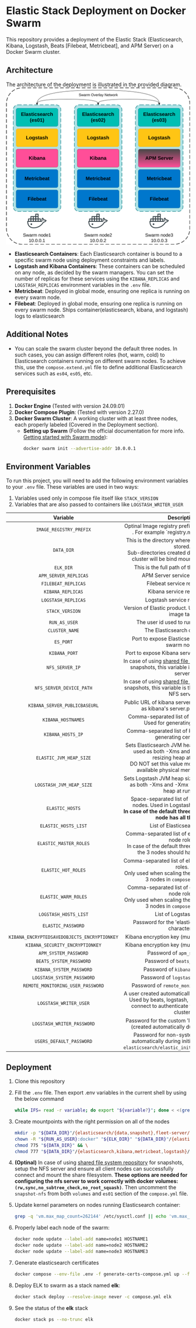 # Elastic Stack Deployment on Docker Swarm

This repository provides a deployment of the Elastic Stack (Elasticsearch, Kibana, Logstash, Beats [Filebeat, Metricbeat], and APM Server) on a Docker Swarm cluster.

## Architecture

The architecture of the deployment is illustrated in the provided diagram. <br>
![ELK.Swarm](.ELK-Swarm.drawio.svg)

- **Elasticsearch Containers**: Each Elasticsearch container is bound to a specific swarm node using deployment constraints and labels.
- **Logstash and Kibana Containers**: These containers can be scheduled on any node, as decided by the swarm managers. You can set the number of replicas for these services using the `KIBANA_REPLICAS` and `LOGSTASH_REPLICAS` environment variables in the `.env` file.
- **Metricbeat**: Deployed in global mode, ensuring one replica is running on every swarm node.
- **Filebeat**: Deployed in global mode, ensuring one replica is running on every swarm node. Ships container(elasticsearch, kibana, and logstash) logs to elasticsearch

## Additional Notes

- You can scale the swarm cluster beyond the default three nodes. In such cases, you can assign different roles (hot, warm, cold) to Elasticsearch containers running on different swarm nodes. To achieve this, use the `compose.extend.yml` file to define additional Elasticsearch services such as `es04`, `es05`, etc.

## Prerequisites

1. **Docker Engine** (Tested with version 24.09.01)
2. **Docker Compose Plugin**: (Tested with version 2.27.0)
3. **Docker Swarm Cluster**: A working cluster with at least three nodes, each properly labeled (Covered in the Deployment section).
   - **Setting up Swarm** (Follow the official documentation for more info. [Getting started with Swarm mode](https://docs.docker.com/engine/swarm/swarm-tutorial/)):
     ```sh
     docker swarm init --advertise-addr 10.0.0.1
     ```

## Environment Variables

To run this project, you will need to add the following environment variables to your `.env` file. These variables are used in two ways:

1. Variables used only in compose file itself like `STACK_VERSION`
2. Variables that are also passed to containers like `LOGSTASH_WRITER_USER`

|                   Variable                   |                                                                                                       Description                                                                                                        |                                                Default                                                | Required |
| :------------------------------------------: | :----------------------------------------------------------------------------------------------------------------------------------------------------------------------------------------------------------------------: | :---------------------------------------------------------------------------------------------------: | :------: |
|           `IMAGE_REGISTRY_PREFIX`            |                                                                Optinal Image registry prefix (Should end with /) . For example `registry.mycompany.com/'                                                                 |                                                <none>                                                 |    No    |
|                  `DATA_DIR`                  |                                 This is the directory where all container data is stored. <br> Sub-directories created during setting up the cluster will be bind mounted to containers                                  |                                                                                                       |   Yes    |
|                  `ELK_DIR`                   |                                                                                       This is the full path of this project clone.                                                                                       |                                             /opt/elkswarm                                             |   Yes    |
|            `APM_SERVER_REPLICAS`             |                                                                                             APM Server service replica count                                                                                             |                                                   1                                                   |   Yes    |
|             `FILEBEAT_REPLICAS`              |                                                                                              Filebeat service replica count                                                                                              |                                                   3                                                   |   Yes    |
|              `KIBANA_REPLICAS`               |                                                                                               Kibana service replica count                                                                                               |                                                   2                                                   |   Yes    |
|             `LOGSTASH_REPLICAS`              |                                                                                              Logstash service replica count                                                                                              |                                                   2                                                   |   Yes    |
|               `STACK_VERSION`                |                                                                                Version of Elastic product. Used in compose.yml image tags                                                                                |                                                8.13.2                                                 |   Yes    |
|                `RUN_AS_USER`                 |                                                                                          The user id used to run the containers                                                                                          |                                                 1000                                                  |   Yes    |
|                `CLUSTER_NAME`                |                                                                                              The Elasticsearch cluster name                                                                                              |                                                <none>                                                 |   Yes    |
|                  `ES_PORT`                   |                                                                                   Port to expose Elasticsearch HTTP API on swarm nodes                                                                                   |                                                 9200                                                  |   Yes    |
|                `KIBANA_PORT`                 |                                                                                       Port to expose Kibana service on swarm nodes                                                                                       |                                                 5601                                                  |   Yes    |
|               `NFS_SERVER_IP`                |     In case of using [shared file system repository](https://www.elastic.co/guide/en/elasticsearch/reference/current/snapshots-filesystem-repository.html) for snapshots, this variable is the IP of the NFS server      |                                                <none>                                                 |    No    |
|           `NFS_SERVER_DEVICE_PATH`           | In case of using [shared file system repository](https://www.elastic.co/guide/en/elasticsearch/reference/current/snapshots-filesystem-repository.html) for snapshots, this variable is the device path of the NFS server |                                                <none>                                                 |    No    |
|        `KIBANA_SERVER_PUBLICBASEURL`         |                                                                    Public URL of kibana server including port, used as kibana's server.publicBaseURL                                                                     |                                                <none>                                                 |   Yes    |
|              `KIBANA_HOSTNAMES`              |                                                                        Comma-separated list of Kibana hostnames. Used for generating certificates                                                                        |                                                <none>                                                 |   Yes    |
|              `KIBANA_HOSTS_IP`               |                                                                           Comma-separated list of Kibana IPs. Used for generating certificates                                                                           |                                                <none>                                                 |   Yes    |
|           `ELASTIC_JVM_HEAP_SIZE`            |          Sets Elasticsearch JVM heap size. This value is used as both -Xms and -Xmx to prevent resizing heap at runtime. <br> DO NOT set this value more than half of the available physical memory of the host          |                                                2g (GB)                                                |   Yes    |
|           `LOGSTASH_JVM_HEAP_SIZE`           |                                                        Sets Logstash JVM heap size. This value is used as both -Xms and -Xmx to prevent resizing heap at runtime                                                         |                                                2g (GB)                                                |   Yes    |
|               `ELASTIC_HOSTS`                |                           Space-separated list of Elasticsearch data nodes. Used in Logstash pipelines output <br> **In case of the default three node cluster, every node has all the roles**                           |                        'https://es01:9200 https://es02:9200 https://es03:9200'                        |   Yes    |
|             `ELASTIC_HOSTS_LIST`             |                                                                                               List of Elasticsearch nodes                                                                                                |                     ["https://es01:9200","https://es02:9200","https://es03:9200"]                     |   Yes    |
|            `ELASTIC_MASTER_ROLES`            |                                Comma-separated list of elasticsearch **master** node roles. <br> In case of the default three node cluster, all of the 3 nodes should have all the roles.                                | master,ingest,ml,remote_cluster_client,data_warm, <br> data_cold,transform,data,data_hot,data_content |   Yes    |
|             `ELASTIC_HOT_ROLES`              |                                      Comma-separated list of elasticsearch **hot** node roles. <br> Only used when scaling the cluster to more than 3 nodes in `compose.extend.yml`                                      |                                     data_hot,data_content,ingest                                      |  Yes\*   |
|             `ELASTIC_WARM_ROLES`             |                                     Comma-separated list of elasticsearch **warm** node roles. <br> Only used when scaling the cluster to more than 3 nodes in `compose.extend.yml`                                      |                                           data_warm,ingest                                            |  Yes\*   |
|            `LOGSTASH_HOSTS_LIST`             |                                                                                                  List of Logstash nodes                                                                                                  |                                                                                                       |   Yes    |
|              `ELASTIC_PASSWORD`              |                                                                                 Password for the 'elastic' user (at least 6 characters)                                                                                  |                                                <none>                                                 |   Yes    |
| `KIBANA_ENCRYPTEDSAVEDOBJECTS_ENCRYPTIONKEY` |                                                                                      Kibana encryption key (must be 32 characters)                                                                                       |                                                <none>                                                 |   Yes    |
|       `KIBANA_SECURITY_ENCRYPTIONKEY`        |                                                                                      Kibana encryption key (must be 32 characters)                                                                                       |                                                <none>                                                 |   Yes    |
|            `APM_SYSTEM_PASSWORD`             |                                                                                              Password of `apm_system` user                                                                                               |                                                <none>                                                 |   Yes    |
|           `BEATS_SYSTEM_PASSWORD`            |                                                                                             Password of `beats_system` user                                                                                              |                                                <none>                                                 |   Yes    |
|           `KIBANA_SYSTEM_PASSWORD`           |                                                                                             Password of `kibana_system` user                                                                                             |                                                <none>                                                 |   Yes    |
|          `LOGSTASH_SYSTEM_PASSWORD`          |                                                                                            Password of `logstash_system` user                                                                                            |                                                <none>                                                 |   Yes    |
|      `REMOTE_MONITORING_USER_PASSWORD`       |                                                                                        Password of `remote_monitoring_user` user                                                                                         |                                                <none>                                                 |   Yes    |
|            `LOGSTASH_WRITER_USER`            |                                  A user created automatically during initialization. <br> Used by beats, logstash, and apm-server to connect to authenticate with elasticsearch cluster                                  |                                            logstash_writer                                            |   Yes    |
|          `LOGSTASH_WRITER_PASSWORD`          |                                                               Password for the custom 'logstash_writer' user (created automatically during initialization)                                                               |                                                <none>                                                 |   Yes    |
|           `USERS_DEFAULT_PASSWORD`           |                                           Password for non-system users created automatically during initialization by script `elasticsearch/elastic_initial_setup_script.sh`                                            |                                                <none>                                                 |   Yes    |

## Deployment

1. Clone this repository

2. Fill the `.env` file. Then export .env variables in the current shell by using the below command

   ```sh
   while IFS= read -r variable; do export "${variable?}"; done < <(grep -vE '^#|^$' .env)
   ```

3. Create mountpoints with the right permission on all of the nodes
   ```sh
   mkdir -p "${DATA_DIR}"/{elasticsearch/{data,snapshot},fleet-server/data,elastic-agent/data,kibana/data,logstash/data,filebeat/data,metricbeat/data} ${ELK_DIR} && \
   chown -R "${RUN_AS_USER}:docker" "${ELK_DIR}" "${DATA_DIR}"/{elasticsearch,logstash,kibana,filebeat} && \
   chmod 775 "${DATA_DIR}" && \
   chmod 777 "${DATA_DIR}"/{elasticsearch,kibana,metricbeat,logstash}/data/;
   ```
4. **(Optinal)** In case of using [shared file system repository](https://www.elastic.co/guide/en/elasticsearch/reference/current/snapshots-filesystem-repository.html) for snapshots, setup the NFS server and ensure all client nodes can successfully connect and mount the share filesystem. **These options are needed for configuring the nfs server to work correctly with docker volumes: `(rw,sync,no_subtree_check,no_root_squash)`**. Then uncomment the `snapshot-nfs` from both `volumes` and `es01` section of the `compose.yml` file.

5. Update kernel parameters on nodes running Elasticsearch container:
   ```sh
   grep -q 'vm.max_map_count=262144' /etc/sysctl.conf || echo 'vm.max_map_count=262144' >> /etc/sysctl.conf && sysctl --load /etc/sysctl.conf;
   ```
6. Properly label each node of the swarm:
   ```sh
   docker node update --label-add name=node1 HOSTNAME1
   docker node update --label-add name=node2 HOSTNAME2
   docker node update --label-add name=node3 HOSTNAME3
   ```
7. Generate elasticsearch certificates

   ```sh
   docker compose --env-file .env -f generate-certs-compose.yml up --force-recreate
   ```

8. Deploy ELK to swarm as a stack named **elk**:

   ```sh
   docker stack deploy --resolve-image never -c compose.yml elk
   ```

9. See the status of the **elk** stack
   ```sh
   docker stack ps --no-trunc elk
   ```
